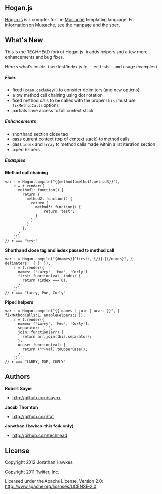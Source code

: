## Hogan.js

[Hogan.js](http://twitter.github.com/hogan.js/) is a compiler for the
[Mustache](http://mustache.github.com/) templating language. For information
on Mustache, see the [manpage](http://mustache.github.com/mustache.5.html) and
the [spec](https://github.com/mustache/spec).

## What's New

This is the TECHHEAD fork of Hogan.js.  It adds helpers and a few more enhancements and bug fixes.

Here's what's inside: (see test/index.js for ...er, tests... and usage examples)

##### Fixes

+ fixed `Hogan.cacheKey()` to consider delimiters (and new options)
+ allow method call chaining using dot notation
+ fixed method calls to be called with the proper `this` (must use `fixMethodCalls` option)
+ partials have access to full context stack

##### Enhancements

+ shorthand section close tag
+ pass current context (top of context stack) to method calls
+ pass `index` and `array` to method calls made within a list iteration section
+ piped helpers

##### Examples

**Method call chaining**

```
var t = Hogan.compile("{{method1.method2.method3}}"),
    r = t.render({
      method1: function() {
        return {
          method2: function() {
            return {
              method3: function() {
                  return 'test';
              }
            };
          }
        };
      }
    });
// r === "test"
```

**Shorthand close tag and index passed to method call**

```
var t = Hogan.compile("{#names}{^first}, {/}{.}{/names}", { delimeters: '{ }' }),
    r = t.render({
      names: ['Larry', 'Moe', 'Curly'],
      first: function(val, index) {
        return (index === 0);
      }
    });
// r === "Larry, Moe, Curly"
```

**Piped helpers**

```
var t = Hogan.compile("{{ names | join | ucase }}", { fixMethodCalls:1, enableHelpers:1 }),
    r = t.render({
      names: ['Larry', 'Moe', 'Curly'],
      separator: ', ',
      join: function(arr) {
        return arr.join(this.separator);
      },
      ucase: function(val) {
        return (""+val).toUpperCase();
      }
    });
// r === "LARRY, MOE, CURLY"
```

## Authors

**Robert Sayre**

+ http://github.com/sayrer

**Jacob Thornton**

+ http://github.com/fat

**Jonathan Hawkes (this fork only)**

+ http://github.com/techhead

## License

Copyright 2012 Jonathan Hawkes

Copyright 2011 Twitter, Inc.

Licensed under the Apache License, Version 2.0: http://www.apache.org/licenses/LICENSE-2.0
